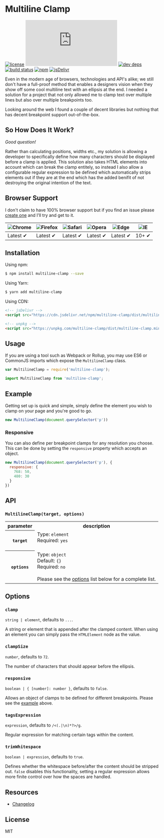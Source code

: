 # Multiline Clamp

[![license][license]][license-url]
[![gzipped size][gzip]](#no-link)
[![dev deps][dev-deps]][dev-deps-url]
[![build status][travis]][travis-url]
[![npm][npm]][npm-url]
[![jsDelivr][jsdelivr]][jsdelivr-url]

Even in the modern age of browsers, technologies and API's alike; we still don't have a full-proof method that enables a designers vision when they show off some cool multiline text with an ellipsis at the end. I needed a solution for a project that not only allowed me to clamp text over multiple lines but also over multiple breakpoints too.

Looking around the web I found a couple of decent libraries but nothing that has decent breakpoint support out-of-the-box.

## So How Does It Work?

_Good question!_

Rather than calculating positions, widths etc., my solution is allowing a developer to specifically define how many characters should be displayed before a clamp is applied. This solution also takes HTML elements into account which can break the clamp entitely, so instead I also allow a configurable regular expression to be defined which automatically strips elements out if they are at the end which has the added benifit of not destroying the original intention of the text.

## Browser Support
I don't claim to have 100% browser support but if you find an issue please [create one](https://github.com/cshawaus/multiline-clamp/issues/new) and I'll try and get to it.

![Chrome](https://raw.github.com/alrra/browser-logos/master/src/chrome/chrome_48x48.png) | ![Firefox](https://raw.github.com/alrra/browser-logos/master/src/firefox/firefox_48x48.png) | ![Safari](https://raw.github.com/alrra/browser-logos/master/src/safari/safari_48x48.png) | ![Opera](https://raw.github.com/alrra/browser-logos/master/src/opera/opera_48x48.png) | ![Edge](https://raw.github.com/alrra/browser-logos/master/src/edge/edge_48x48.png) | ![IE](https://raw.github.com/alrra/browser-logos/master/src/archive/internet-explorer_9-11/internet-explorer_9-11_48x48.png) |
--- | --- | --- | --- | --- | --- |
Latest ✔ | Latest ✔ | Latest ✔ | Latest ✔ | Latest ✔ | 10+ ✔ |

## Installation

Using npm:

```bash
$ npm install multiline-clamp --save
```

Using Yarn:

```bash
$ yarn add multiline-clamp
```

Using CDN:

```html
<!-- jsDelivr -->
<script src="https://cdn.jsdelivr.net/npm/multiline-clamp/dist/multiline-clamp.min.js"></script>

<!-- unpkg -->
<script src="https://unpkg.com/multiline-clamp/dist/multiline-clamp.min.js"></script>
```

## Usage

If you are using a tool such as Webpack or Rollup, you may use ES6 or CommonJS imports which expose the `MultilineClamp` class.

```js
var MultilineClamp = require('multiline-clamp');
```

```js
import MultilineClamp from 'multiline-clamp';
```

## Example

Getting set up is quick and simple, simply define the element you wish to clamp on your page and you're good to go.

```js
new MultilineClamp(document.querySelector('p'))
```

### Responsive
You can also define per breakpoint clamps for any resolution you choose. This can be done by setting the `responsive` property which accepts an object.

```js
new MultilineClamp(document.querySelector('p'), {
  responsive: {
    768: 50,
    480: 30
  }
})
```

## API

### `MultilineClamp(target, options)`

<table>
  <tr>
    <th>parameter</th>
    <th>description</th>
  </tr>
  <tr>
    <th><code>target</code></th>
    <td>
      Type: <code>element</code><br>
      Required: <code>yes</code><br><br>
    </td>
  </tr>
  <tr>
    <th><code>options</code></th>
    <td>
      Type: <code>object</code><br>
      Default: <code>{}</code><br>
      Required: <code>no</code><br><br>
      Please see the <a href="#options">options</a> list below for a complete list.
    </td>
  </tr>
</table>

## Options

### `clamp`
`string | element`, defaults to `...`.

A string or element that is appended after the clamped content. When using an element you can simply pass the `HTMLElement` node as the value.

### `clampSize`
`number`, defaults to `72`.

The number of characters that should appear before the ellipsis.

### `responsive`
`boolean | { [number]: number }`, defaults to `false`.

Allows an object of clamps to be defined for different breakpoints. Please see the <a href="#responsive">example</a> above.

### `tagsExpression`
`expression`, defaults to `/<(.|\n)*?>/g`.

Regular expression for matching certain tags within the content.

### `trimWhitespace`
`boolean | expression`, defaults to `true`.

Defines whether the whitespace before/after the content should be stripped out. `false` disables this functionality, setting a regular expression allows more finite control over how the spaces are handled.

## Resources

* [Changelog](https://github.com/cshawaus/multiline-clamp/blob/master/CHANGELOG.md)

## License

MIT


[gzip]: https://badges.herokuapp.com/size/github/cshawaus/multiline-clamp/master/dist/multiline-clamp.min.js?gzip=true&label=gzipped%20size

[license]: https://img.shields.io/badge/license-MIT-brightgreen.svg?style=rounded
[license-url]: https://github.com/cshawaus/multiline-clamp/blob/master/LICENSE

[travis]: https://api.travis-ci.org/cshawaus/multiline-clamp.svg
[travis-url]: https://travis-ci.org/cshawaus/multiline-clamp

[npm]: https://img.shields.io/npm/v/multiline-clamp.svg
[npm-url]: https://www.npmjs.com/package/multiline-clamp

[jsdelivr]: https://data.jsdelivr.com/v1/package/npm/multiline-clamp/badge?style=rounded
[jsdelivr-url]: https://www.jsdelivr.com/package/npm/multiline-clamp

[dev-deps]: https://david-dm.org/cshawaus/multiline-clamp/dev-status.svg?theme=shields.io
[dev-deps-url]: https://david-dm.org/cshawaus/multiline-clamp?type=dev
